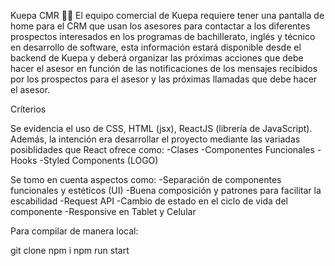 Kuepa CMR 👨‍💼
El equipo comercial de Kuepa requiere tener una pantalla de home para el CRM que usan
los asesores para contactar a los diferentes prospectos interesados en los programas de
bachillerato, inglés y técnico en desarrollo de software, esta información estará disponible
desde el backend de Kuepa y deberá organizar las próximas acciones que debe hacer el
asesor en función de las notificaciones de los mensajes recibidos por los prospectos para el
asesor y las próximas llamadas que debe hacer el asesor.

Críterios

Se evidencia el uso de CSS, HTML (jsx), ReactJS  (librería de JavaScript). Además, la intención era desarrollar el proyecto mediante las variadas posiblidades que React ofrece como:
-Clases
-Componentes Funcionales
-Hooks
-Styled Components (LOGO)

Se tomo en cuenta aspectos como:
-Separación de componentes funcionales y estéticos (UI)
-Buena composición y patrones para facilitar la escabilidad
-Request API
-Cambio de estado en el ciclo de vida del componente
-Responsive en Tablet y Celular

Para compilar de manera local:

git clone 
npm i
npm run start